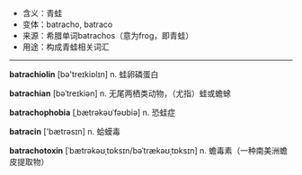 - <span class="definition">含义：青蛙</span>
- <span class="definition">变体：batracho, batraco</span>
- <span class="definition">来源：希腊单词batrachos（意为frog，即青蛙）</span>
- <span class="definition">用途：构成青蛙相关词汇</span>

---

<span class="vocabulary">**batrachiolin**</span> [bә'treɪkiɒlɪn] n. 蛙卵磷蛋白

<span class="vocabulary">**batrachian**</span> [bəˈtreɪkiən] n. 无尾两栖类动物，（尤指）蛙或蟾蜍

<span class="vocabulary">**batrachophobia**</span> [ˌbætrәkəʊˈfəʊbiə] n. 恐蛙症


<span class="vocabulary">**batracin**</span> ['bætrәsɪn] n. 蛤蟆毒

<span class="vocabulary">**batrachotoxin**</span> [ˈbætrəkəʊˌtɒksɪn/bəˈtrækəʊˌtɒksɪn] n. 蟾毒素（一种南美洲蟾皮提取物）


